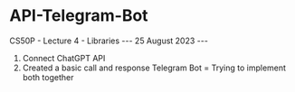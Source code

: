 # API-Telegram-Bot
CS50P - Lecture 4 - Libraries
--- 25 August 2023 --- 
1. Connect ChatGPT API
2. Created a basic call and response Telegram Bot
= Trying to implement both together
